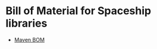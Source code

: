 Bill of Material for Spaceship libraries
========================================

* [Maven BOM](http://maven.apache.org/guides/introduction/introduction-to-dependency-mechanism.html#Dependency_Management)
